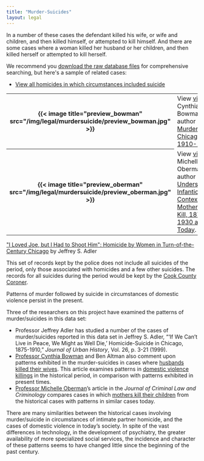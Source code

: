 ```yaml
---
title: "Murder-Suicides"
layout: legal
---
```


In a number of these cases the defendant killed his wife, or wife and children, and then killed himself, or attempted to kill himself. And there are some cases where a woman killed her husband or her children, and then killed herself or attempted to kill herself.

We recommend you [download the raw database files](https://doi.org/10.21985/N2HB3R) for comprehensive searching, but here's a sample of related cases:

- [View all homicides in which circumstances included suicide](/searches/murder-suicide/)

<table class="table is-hoverable">
  <tbody>
    <tr>
      <th>{{< image title="preview_bowman" src="/img/legal/murdersuicide/preview_bowman.jpg" >}}</th>
      <td>View <a href="/gallery/bowman/">video</a> of Cynthia Grant Bowman, author of <a href="/docs_fk/homicide/LawJournal/JCLC06.pdf">Wife Murder in Chicago: 1910-1930</a>.</td>
    </tr>
    <tr>
      <th>{{< image title="preview_oberman" src="/img/legal/murdersuicide/preview_oberman.jpg" >}}</th>
      <td>View <a href="/gallery/oberman/">video</a> of Michelle Oberman, author of <a href="/docs_fk/homicide/LawJournal/JCLC05.pdf">Understanding Infanticide in Context: Mothers Who Kill, 1870-1930 and Today</a>.</td>
    </tr>
  </tbody>
</table>

["I Loved Joe, but I Had to Shoot Him": Homicide by Women in Turn-of-the-Century Chicago](/docs_fk/homicide/LawJournal/JCLC12.pdf) by Jeffrey S. Adler

This set of records kept by the police does not include all suicides of the period, only those associated with homicides and a few other suicides. The records for all suicides during the period would be kept by the [Cook County Coroner](https://www.cyberdriveillinois.com/departments/archives/databases/cookinqt.html).

Patterns of murder followed by suicide in circumstances of domestic violence persist in the present.

Three of the researchers on this project have examined the patterns of murder/suicides in this data set:
  * Professor Jeffrey Adler has studied a number of the cases of murder/suicides reported in this data set in Jeffrey S. Adler, “‘If We Can’t Live in Peace, We Might as Well Die,’ Homicide-Suicide in Chicago, 1875-1910,” *Journal of Urban History*, Vol. 26, p. 3-21 (1999).
  * [Professor Cynthia Bowman](/gallery/) and Ben Altman also comment upon patterns exhibited in the murder-suicides in cases where [husbands killed their wives](/docs_fk/homicide/jclc779-781.pdf). This article examines patterns in [domestic violence killings](/docs_fk/homicide/jclc739-790.pdf) in the historical period, in comparison with  patterns exhibited in present times.
  * [Professor Michelle Oberman](/gallery/)’s article in the *Journal of Criminal Law and Criminology* compares cases in which [mothers kill their children](/docs_fk/homicide/jclc707-737.pdf) from the historical cases with patterns in similar cases today.

There are many similarities between the historical cases involving murder/suicide in circumstances of intimate partner homicide, and the cases of domestic violence in today’s society. In spite of the vast differences in technology, in the development of psychiatry, the greater availability of more specialized social services, the incidence and character of these patterns seems to have changed little since the beginning of the past century.
